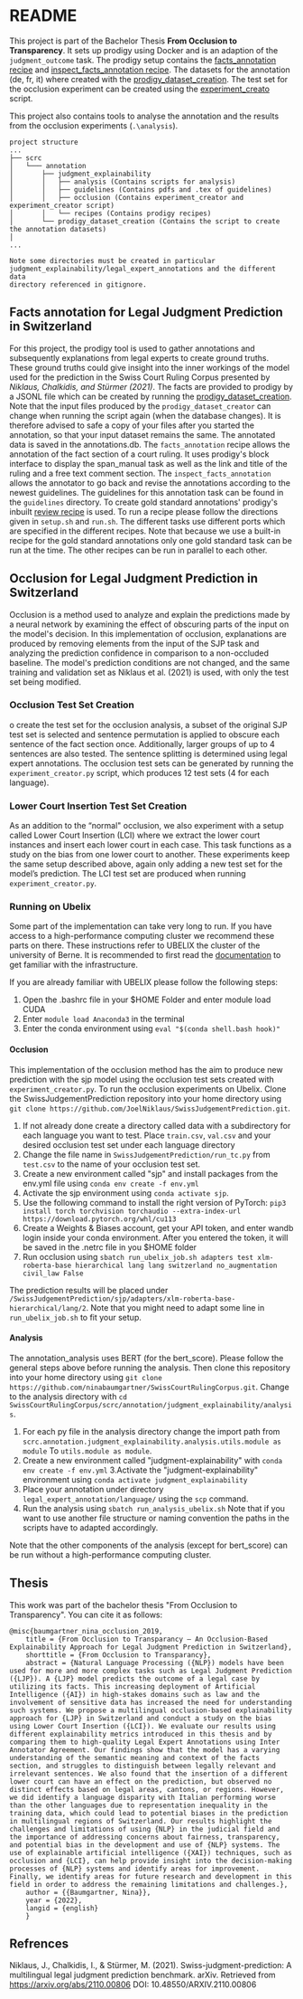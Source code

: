 # README

This project is part of the Bachelor Thesis __From Occlusion to Transparency__. It
sets up prodigy using Docker and is an adaption of the `judgment_outcome` task. The prodigy setup contains
the [facts_annotation recipe](recipes/facts_annotation.py) and
[inspect_facts_annotation recipe](recipes/inspect_facts_annotation.py). The datasets for the annotation (de, fr, it)
where created with the [prodigy_dataset_creation](scrc/annotation/prodigy_dataset_creation/prodigy_dataset_creation.py).
The test set for the occlusion experiment can be created using
the [experiment_creato](scrc/annotation/judgment_explainability/occlusion/experiment_creator.py)
script. 

This project also contains tools to analyse the annotation and the results from the occlusion experiments (``.\analysis``).

```
project structure
...
├── scrc
│   └─── annotation
│       ├── judgment_explainability
│       │   ├── analysis (Contains scripts for analysis)
│       │   ├── guidelines (Contains pdfs and .tex of guidelines)
│       │   ├── occlusion (Contains experiment_creator and experiment_creator script)
│       │   └── recipes (Contains prodigy recipes)
│       └── prodigy_dataset_creation (Contains the script to create the annotation datasets)
│
...

Note some directories must be created in particular judgment_explainability/legal_expert_annotations and the different data
directory referenced in gitignore.
```

## Facts annotation for Legal Judgment Prediction in Switzerland

For this project, the prodigy tool is used to gather annotations and subsequently explanations from legal experts to
create ground truths. These ground truths could give insight into the inner workings of the model used for the
prediction in the Swiss Court Ruling Corpus presented by _Niklaus, Chalkidis, and Stürmer (2021)_. The facts are
provided to prodigy by a JSONL file which can be created by running
the [prodigy_dataset_creation](scrc/annotation/prodigy_dataset_creation/prodigy_dataset_creator.py). Note that the input
files produced by the ``prodigy_dataset_creator`` can change when running the script again (when the database changes).
It is therefore advised to safe a copy of your files after you started the annotation, so that your input dataset
remains the same. The annotated data is saved in the annotations.db. The `facts_annotation` recipe allows the annotation
of the fact section of a court ruling. It uses prodigy's block interface to display the span_manual task as well as the
link and title of the ruling and a free text comment section. The `inspect_facts_annotation` allows the annotator to go
back and revise the annotations according to the newest guidelines. The guidelines for this annotation task can be found
in the `guidelines` directory. To create gold standard annotations' prodigy's
inbuilt [review recipe](https://prodi.gy/docs/recipes#review) is used. To run a recipe please follow the directions
given in `setup.sh` and `run.sh`. The different tasks use different ports which are specified in the different recipes.
Note that because we use a built-in recipe for the gold standard annotations only one gold standard task can be run at
the time. The other recipes can be run in parallel to each other.

## Occlusion for Legal Judgment Prediction in Switzerland

Occlusion is a method used to analyze and explain the predictions made by a neural network by examining the effect of 
obscuring parts of the input on the model's decision. In this implementation of occlusion, explanations are produced by 
removing elements from the input of the SJP task and analyzing the prediction confidence in comparison to a
non-occluded baseline. The model's prediction conditions are not changed, and the same training and validation set 
as Niklaus et al. (2021) is used, with only the test set being modified. 

### Occlusion Test Set Creation

o create the test set for the occlusion analysis, a subset of the original SJP test set is selected and sentence permutation
is applied to obscure each sentence of the fact section once. Additionally, larger groups of up to 4 sentences are also 
tested. The sentence splitting is determined using legal expert annotations. The occlusion test sets can be generated by 
running the `experiment_creator.py` script, which produces 12 test sets (4 for each language).

### Lower Court Insertion Test Set Creation

As an addition to the “normal" occlusion, we also experiment with a setup called Lower Court Insertion (LCI) where we extract 
the lower court instances and insert each lower court in each case. This task functions as a study on the bias from one 
lower court to another. These experiments keep the same setup described above, again only adding a new test set for the model’s prediction. 
The LCI test set are produced when running ``experiment_creator.py``.

### Running on Ubelix

Some part of the implementation can take very long to run. If you have access to a high-performance computing cluster we
recommend these parts on there. These instructions refer to UBELIX the cluster of the university of Berne. It is
recommended to first read the [documentation](https://hpc-unibe-ch.github.io/quick-start.html)
to get familiar with the infrastructure.

If you are already familiar with UBELIX please follow the following steps:

1. Open the .bashrc file in your $HOME Folder and enter module load CUDA
2. Enter `module load Anaconda3` in the terminal
3. Enter the conda environment using `eval "$(conda shell.bash hook)"`

#### Occlusion

This implementation of the occlusion method has the aim to produce new prediction with the sjp model using 
the occlusion test sets created  with ``experiment_creator.py``. To run the occlusion experiments on Ubelix. Clone 
the  SwissJudgementPrediction repository into your home directory using ``git clone https://github.com/JoelNiklaus/SwissJudgementPrediction.git``. 
1. If not already done create a directory called data with a subdirectory for each language you want to test. Place `train.csv`,
`val.csv` and your desired occlusion test set under each language directory
2. Change the file name in `SwissJudgementPrediction/run_tc.py` from `test.csv` to the name of your occlusion test set.
3. Create a new environment called "sjp" and install packages from the env.yml file using `conda env create -f env.yml`
4. Activate the sjp environment using `conda activate sjp`.
5. Use the following command to install the right version of PyTorch: `pip3 install torch torchvision torchaudio --extra-index-url https://download.pytorch.org/whl/cu113`
6. Create a Weights & Biases account, get your API token, and enter wandb login inside your conda environment. 
After you entered the token, it will be saved in the .netrc file in you $HOME folder
7. Run occlusion using ``sbatch run_ubelix_job.sh adapters test xlm-roberta-base hierarchical lang lang switzerland no_augmentation civil_law False``

The prediction results will be placed under ``/SwissJudgementPrediction/sjp/adapters/xlm-roberta-base-hierarchical/lang/2``.
Note that you might need to adapt some line in ``run_ubelix_job.sh`` to fit your setup.


#### Analysis

The annotation_analysis uses BERT (for the bert_score). Please follow the general steps above before running the
analysis. Then clone this repository into your home directory
using ``git clone https://github.com/ninabaumgartner/SwissCourtRulingCorpus.git``. Change to the analysis directory
with ``cd SwissCourtRulingCorpus/scrc/annotation/judgment_explainability/analysis``.

1. For each py file in the analysis directory change the import path
   from `scrc.annotation.judgment_explainability.analysis.utils.module as module`
   To `utils.module as module`.
3. Create a new environment called "judgment-explainability" with ``conda env create -f env.yml``
   3.Activate the "judgment-explainability" environment using ``conda activate judgment_explainability``
4. Place your annotation under directory ``legal_expert_annotation/language/`` using the ``scp`` command.
5. Run the analysis using ``sbatch run_analysis_ubelix.sh``
   Note that if you want to use another file structure or naming convention the paths in the scripts have to adapted
   accordingly.

Note that the other components of the analysis (except for bert_score) can be run without a high-performance computing cluster.

## Thesis
This work was part of the bachelor thesis "From Occlusion to Transparency". You can cite it as follows:
```
@misc{baumgartner_nina_occlusion_2019,
	title = {From Occlusion to Transparancy – An Occlusion-Based Explainability Approach for Legal Judgment Prediction in Switzerland},
	shorttitle = {From Occlusion to Transparancy},
	abstract = {Natural Language Processing ({NLP}) models have been used for more and more complex tasks such as Legal Judgment Prediction ({LJP}). A {LJP} model predicts the outcome of a legal case by utilizing its facts. This increasing deployment of Artificial Intelligence ({AI}) in high-stakes domains such as law and the involvement of sensitive data has increased the need for understanding such systems. We propose a multilingual occlusion-based explainability approach for {LJP} in Switzerland and conduct a study on the bias using Lower Court Insertion ({LCI}). We evaluate our results using different explainability metrics introduced in this thesis and by comparing them to high-quality Legal Expert Annotations using Inter Annotator Agreement. Our findings show that the model has a varying understanding of the semantic meaning and context of the facts section, and struggles to distinguish between legally relevant and irrelevant sentences. We also found that the insertion of a different lower court can have an effect on the prediction, but observed no distinct effects based on legal areas, cantons, or regions. However, we did identify a language disparity with Italian performing worse than the other languages due to representation inequality in the training data, which could lead to potential biases in the prediction in multilingual regions of Switzerland. Our results highlight the challenges and limitations of using {NLP} in the judicial field and the importance of addressing concerns about fairness, transparency, and potential bias in the development and use of {NLP} systems. The use of explainable artificial intelligence ({XAI}) techniques, such as occlusion and {LCI}, can help provide insight into the decision-making processes of {NLP} systems and identify areas for improvement. Finally, we identify areas for future research and development in this field in order to address the remaining limitations and challenges.},
	author = {{Baumgartner, Nina}},
	year = {2022},
	langid = {english}
	}
```
## Refrences

Niklaus, J., Chalkidis, I., & Stürmer, M. (2021). Swiss-judgment-prediction: A multilingual legal judgment prediction
benchmark. arXiv. Retrieved from https://arxiv.org/abs/2110.00806
DOI: 10.48550/ARXIV.2110.00806